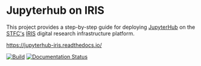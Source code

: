 # Jupyterhub on IRIS

This project provides a step-by-step guide for deploying
[JupyterHub](https://jupyter.org/hub) on the
[STFC's](https://stfc.ukri.org/) [IRIS](https://www.iris.ac.uk)
digital research infrastructure platform.

<https://jupyterhub-iris.readthedocs.io/>

[![Build](https://github.com/ARCCA/jupyterhub-iris-docs/actions/workflows/build.yml/badge.svg)](https://github.com/ARCCA/jupyterhub-iris-docs/actions/workflows/build.yml)
[![Documentation Status](https://readthedocs.org/projects/jupyterhub-iris/badge/?version=latest)](https://jupyterhub-iris.readthedocs.io/en/latest/?badge=latest)
